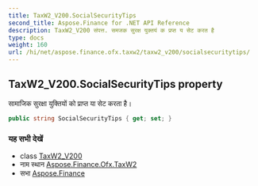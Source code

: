 ```yaml
---
title: TaxW2_V200.SocialSecurityTips
second_title: Aspose.Finance for .NET API Reference
description: TaxW2_V200 संपत्त. समजक सुरक्ष युक्तयं क प्रप्त य सेट करत है
type: docs
weight: 160
url: /hi/net/aspose.finance.ofx.taxw2/taxw2_v200/socialsecuritytips/
---
```

## TaxW2_V200.SocialSecurityTips property

सामाजिक सुरक्षा युक्तियों को प्राप्त या सेट करता है।

```csharp
public string SocialSecurityTips { get; set; }
```

### यह सभी देखें

* class [TaxW2_V200](../)
* नाम स्थान [Aspose.Finance.Ofx.TaxW2](../../taxw2_v200/)
* सभा [Aspose.Finance](../../../)


